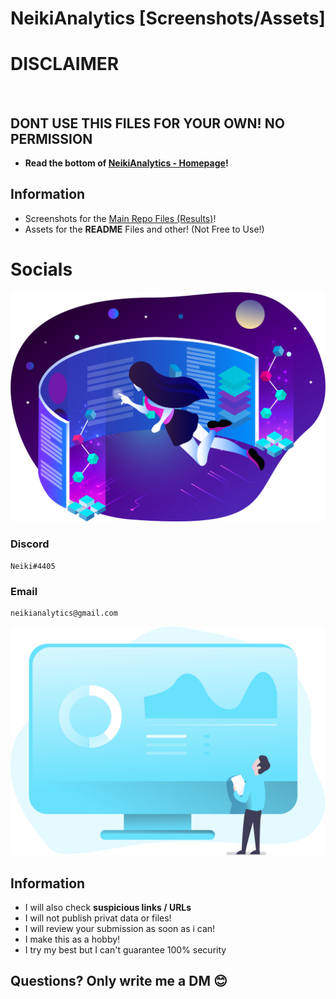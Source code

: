 # NeikiAnalytics [Screenshots/Assets]

# DISCLAIMER

![]()

## DONT USE THIS FILES FOR YOUR OWN! NO PERMISSION
- **Read the bottom of [NeikiAnalytics - Homepage](https://github.com/neikidev/neikianalytics)!**

## Information
- Screenshots for the [Main Repo Files (Results)](https://github.com/NeikiDev/NeikiAnalytics/tree/main/results/)!
- Assets for the **README** Files and other! (Not Free to Use!)

# Socials

![](https://github.com/NeikiDev/NeikiAnalytics/blob/main/assets/design-and-development-process.png)

### Discord
```
Neiki#4405 
```

### Email
```
neikianalytics@gmail.com 
```

![](https://github.com/NeikiDev/NeikiAnalytics/blob/main/assets/banner.png)

## Information
- I will also check **suspicious links / URLs**
- I will not publish privat data or files!
- I will review your submission as soon as i can!
- I make this as a hobby!
- I try my best but I can't guarantee 100% security

## Questions? Only write me a DM 😊